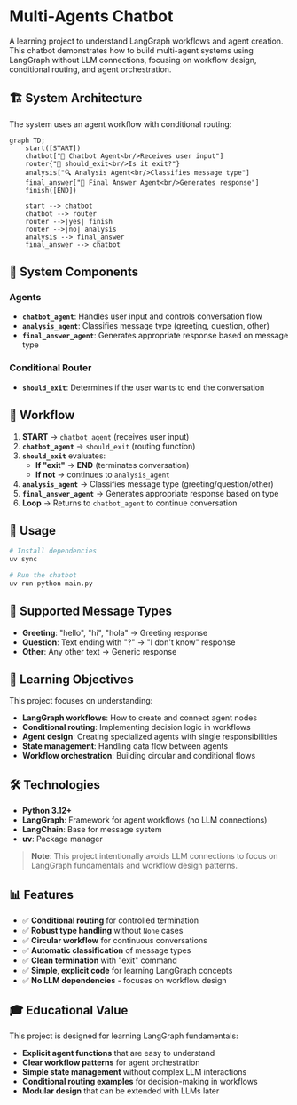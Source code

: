 # Multi-Agents Chatbot

A learning project to understand LangGraph workflows and agent creation. This chatbot demonstrates how to build multi-agent systems using LangGraph without LLM connections, focusing on workflow design, conditional routing, and agent orchestration.

## 🏗️ System Architecture

The system uses an agent workflow with conditional routing:

```mermaid
graph TD;
	start([START])
	chatbot["🤖 Chatbot Agent<br/>Receives user input"]
	router{"🔀 should_exit<br/>Is it exit?"}
	analysis["🔍 Analysis Agent<br/>Classifies message type"]
	final_answer["💬 Final Answer Agent<br/>Generates response"]
	finish([END])
	
	start --> chatbot
	chatbot --> router
	router -->|yes| finish
	router -->|no| analysis
	analysis --> final_answer
	final_answer --> chatbot
```

## 🤖 System Components

### Agents
- **`chatbot_agent`**: Handles user input and controls conversation flow
- **`analysis_agent`**: Classifies message type (greeting, question, other)
- **`final_answer_agent`**: Generates appropriate response based on message type

### Conditional Router
- **`should_exit`**: Determines if the user wants to end the conversation

## 🔄 Workflow

1. **START** → `chatbot_agent` (receives user input)
2. **`chatbot_agent`** → `should_exit` (routing function)
3. **`should_exit`** evaluates:
   - **If "exit"** → **END** (terminates conversation)
   - **If not** → continues to `analysis_agent`
4. **`analysis_agent`** → Classifies message type (greeting/question/other)
5. **`final_answer_agent`** → Generates appropriate response based on type
6. **Loop** → Returns to `chatbot_agent` to continue conversation

## 🚀 Usage

```bash
# Install dependencies
uv sync

# Run the chatbot
uv run python main.py
```

## 📝 Supported Message Types

- **Greeting**: "hello", "hi", "hola" → Greeting response
- **Question**: Text ending with "?" → "I don't know" response
- **Other**: Any other text → Generic response

## 🎯 Learning Objectives

This project focuses on understanding:
- **LangGraph workflows**: How to create and connect agent nodes
- **Conditional routing**: Implementing decision logic in workflows
- **Agent design**: Creating specialized agents with single responsibilities
- **State management**: Handling data flow between agents
- **Workflow orchestration**: Building circular and conditional flows

## 🛠️ Technologies

- **Python 3.12+**
- **LangGraph**: Framework for agent workflows (no LLM connections)
- **LangChain**: Base for message system
- **uv**: Package manager

> **Note**: This project intentionally avoids LLM connections to focus on LangGraph fundamentals and workflow design patterns.

## 📊 Features

- ✅ **Conditional routing** for controlled termination
- ✅ **Robust type handling** without `None` cases
- ✅ **Circular workflow** for continuous conversations
- ✅ **Automatic classification** of message types
- ✅ **Clean termination** with "exit" command
- ✅ **Simple, explicit code** for learning LangGraph concepts
- ✅ **No LLM dependencies** - focuses on workflow design

## 🎓 Educational Value

This project is designed for learning LangGraph fundamentals:
- **Explicit agent functions** that are easy to understand
- **Clear workflow patterns** for agent orchestration
- **Simple state management** without complex LLM interactions
- **Conditional routing examples** for decision-making in workflows
- **Modular design** that can be extended with LLMs later
